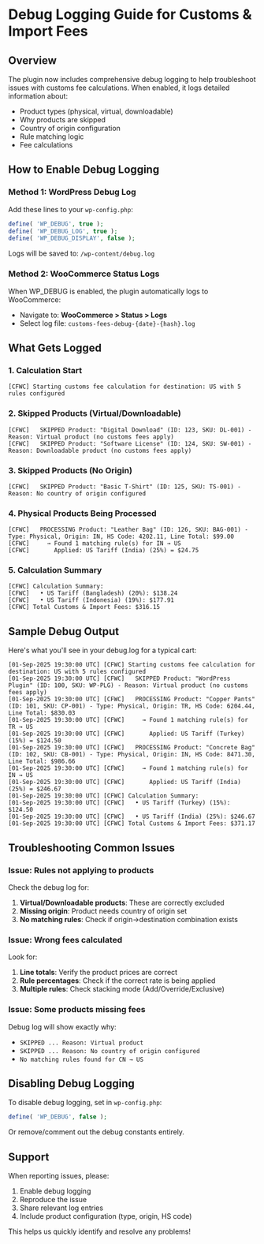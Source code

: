 # Debug Logging Guide for Customs & Import Fees

## Overview

The plugin now includes comprehensive debug logging to help troubleshoot issues with customs fee calculations. When enabled, it logs detailed information about:

- Product types (physical, virtual, downloadable)
- Why products are skipped
- Country of origin configuration
- Rule matching logic
- Fee calculations

## How to Enable Debug Logging

### Method 1: WordPress Debug Log

Add these lines to your `wp-config.php`:

```php
define( 'WP_DEBUG', true );
define( 'WP_DEBUG_LOG', true );
define( 'WP_DEBUG_DISPLAY', false );
```

Logs will be saved to: `/wp-content/debug.log`

### Method 2: WooCommerce Status Logs

When WP_DEBUG is enabled, the plugin automatically logs to WooCommerce:

- Navigate to: **WooCommerce > Status > Logs**
- Select log file: `customs-fees-debug-{date}-{hash}.log`

## What Gets Logged

### 1. Calculation Start

```
[CFWC] Starting customs fee calculation for destination: US with 5 rules configured
```

### 2. Skipped Products (Virtual/Downloadable)

```
[CFWC]   SKIPPED Product: "Digital Download" (ID: 123, SKU: DL-001) - Reason: Virtual product (no customs fees apply)
[CFWC]   SKIPPED Product: "Software License" (ID: 124, SKU: SW-001) - Reason: Downloadable product (no customs fees apply)
```

### 3. Skipped Products (No Origin)

```
[CFWC]   SKIPPED Product: "Basic T-Shirt" (ID: 125, SKU: TS-001) - Reason: No country of origin configured
```

### 4. Physical Products Being Processed

```
[CFWC]   PROCESSING Product: "Leather Bag" (ID: 126, SKU: BAG-001) - Type: Physical, Origin: IN, HS Code: 4202.11, Line Total: $99.00
[CFWC]     → Found 1 matching rule(s) for IN → US
[CFWC]       Applied: US Tariff (India) (25%) = $24.75
```

### 5. Calculation Summary

```
[CFWC] Calculation Summary:
[CFWC]   • US Tariff (Bangladesh) (20%): $138.24
[CFWC]   • US Tariff (Indonesia) (19%): $177.91
[CFWC] Total Customs & Import Fees: $316.15
```

## Sample Debug Output

Here's what you'll see in your debug.log for a typical cart:

```
[01-Sep-2025 19:30:00 UTC] [CFWC] Starting customs fee calculation for destination: US with 5 rules configured
[01-Sep-2025 19:30:00 UTC] [CFWC]   SKIPPED Product: "WordPress Plugin" (ID: 100, SKU: WP-PLG) - Reason: Virtual product (no customs fees apply)
[01-Sep-2025 19:30:00 UTC] [CFWC]   PROCESSING Product: "Copper Pants" (ID: 101, SKU: CP-001) - Type: Physical, Origin: TR, HS Code: 6204.44, Line Total: $830.03
[01-Sep-2025 19:30:00 UTC] [CFWC]     → Found 1 matching rule(s) for TR → US
[01-Sep-2025 19:30:00 UTC] [CFWC]       Applied: US Tariff (Turkey) (15%) = $124.50
[01-Sep-2025 19:30:00 UTC] [CFWC]   PROCESSING Product: "Concrete Bag" (ID: 102, SKU: CB-001) - Type: Physical, Origin: IN, HS Code: 8471.30, Line Total: $986.66
[01-Sep-2025 19:30:00 UTC] [CFWC]     → Found 1 matching rule(s) for IN → US
[01-Sep-2025 19:30:00 UTC] [CFWC]       Applied: US Tariff (India) (25%) = $246.67
[01-Sep-2025 19:30:00 UTC] [CFWC] Calculation Summary:
[01-Sep-2025 19:30:00 UTC] [CFWC]   • US Tariff (Turkey) (15%): $124.50
[01-Sep-2025 19:30:00 UTC] [CFWC]   • US Tariff (India) (25%): $246.67
[01-Sep-2025 19:30:00 UTC] [CFWC] Total Customs & Import Fees: $371.17
```

## Troubleshooting Common Issues

### Issue: Rules not applying to products

Check the debug log for:

1. **Virtual/Downloadable products**: These are correctly excluded
2. **Missing origin**: Product needs country of origin set
3. **No matching rules**: Check if origin→destination combination exists

### Issue: Wrong fees calculated

Look for:

1. **Line totals**: Verify the product prices are correct
2. **Rule percentages**: Check if the correct rate is being applied
3. **Multiple rules**: Check stacking mode (Add/Override/Exclusive)

### Issue: Some products missing fees

Debug log will show exactly why:

- `SKIPPED ... Reason: Virtual product`
- `SKIPPED ... Reason: No country of origin configured`
- `No matching rules found for CN → US`

## Disabling Debug Logging

To disable debug logging, set in `wp-config.php`:

```php
define( 'WP_DEBUG', false );
```

Or remove/comment out the debug constants entirely.

## Support

When reporting issues, please:

1. Enable debug logging
2. Reproduce the issue
3. Share relevant log entries
4. Include product configuration (type, origin, HS code)

This helps us quickly identify and resolve any problems!
